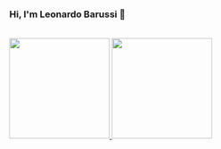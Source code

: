 ### Hi, I'm Leonardo Barussi 👋

<br/>
 <div>
  <a href="https://github.com/lbarussi">
  <img height="180em" src="https://github-readme-stats.vercel.app/api?username=lbarussi&show_icons=true&theme=dracula&include_all_commits=true&count_private=true"/>
  <img height="180em" src="https://github-readme-stats.vercel.app/api/top-langs/?username=lbarussi&layout=compact&langs_count=7&theme=dracula"/>
</div>
